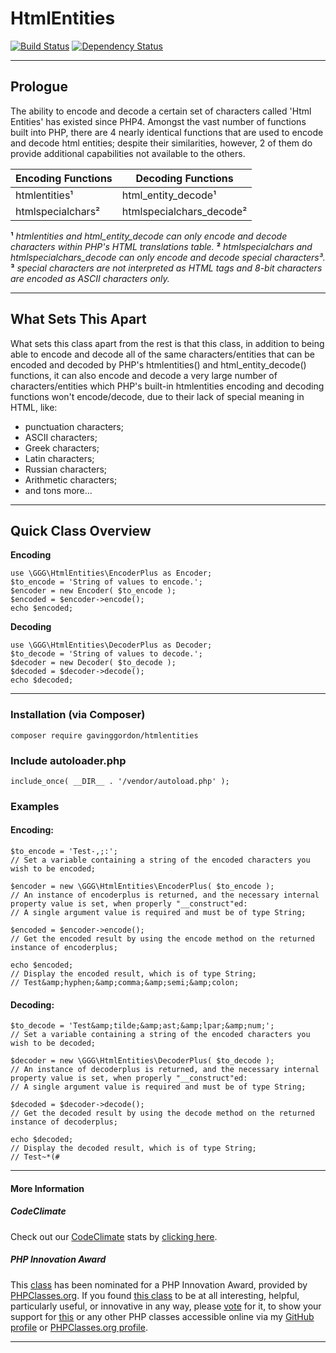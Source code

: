 # HtmlEntities 

[![Build Status](https://travis-ci.org/gavinggordon/htmlentities.svg?branch=master)](https://travis-ci.org/gavinggordon/htmlentities)
[![Dependency Status](https://www.versioneye.com/user/projects/57305cbea0ca350034be70f7/badge.svg?style=flat)](https://www.versioneye.com/user/projects/57305cbea0ca350034be70f7)

--------------

## Prologue

The ability to encode and decode a certain set of characters called 'Html Entities' has existed since PHP4. Amongst the vast number of functions built into PHP, there are 4 nearly identical functions that are used to encode and decode html entities; despite their similarities, however, 2 of them do provide additional capabilities not available to the others.


| Encoding Functions | Decoding Functions |
|--------------|--------------|
| htmlentities&sup1; | html_entity_decode&sup1; | 
| htmlspecialchars&sup2; | htmlspecialchars_decode&sup2; |


__&sup1;__ *htmlentities and html_entity_decode can only encode and decode characters within PHP's HTML translations table.*
__&sup2;__ *htmlspecialchars and htmlspecialchars_decode can only encode and decode special characters&sup3;.*
__&sup3;__ *special characters are not interpreted as HTML tags and 8-bit characters are encoded as ASCII characters only.*

--------------

## What Sets This Apart
 
What sets this class apart from the rest is that this class, in addition to being able to encode and decode all of the same characters/entities that can be encoded and decoded by PHP's htmlentities() and html_entity_decode() functions, it can also encode and decode a very large number of characters/entities which PHP's built-in htmlentities encoding and decoding functions won't encode/decode, due to their lack of special meaning in HTML, like:

 - punctuation characters;
 - ASCII characters;
 - Greek characters;
 - Latin characters;
 - Russian characters;
 - Arithmetic characters;
 - and tons more...

--------------

## Quick Class Overview

__Encoding__
    
    use \GGG\HtmlEntities\EncoderPlus as Encoder;
    $to_encode = 'String of values to encode.';
    $encoder = new Encoder( $to_encode );
    $encoded = $encoder->encode();
    echo $encoded;
    

__Decoding__
    
    use \GGG\HtmlEntities\DecoderPlus as Decoder;
    $to_decode = 'String of values to decode.';
    $decoder = new Decoder( $to_decode );
    $decoded = $decoder->decode();
    echo $decoded;
    

--------------

### Installation (via Composer)

    composer require gavinggordon/htmlentities

### Include autoloader.php

    include_once( __DIR__ . '/vendor/autoload.php' );

### Examples

#### Encoding:

    
    $to_encode = 'Test-,;:';
    // Set a variable containing a string of the encoded characters you wish to be encoded;
    
    $encoder = new \GGG\HtmlEntities\EncoderPlus( $to_encode );
    // An instance of encoderplus is returned, and the necessary internal property value is set, when properly "__construct"ed:
    // A single argument value is required and must be of type String;
    
    $encoded = $encoder->encode();
    // Get the encoded result by using the encode method on the returned instance of encoderplus;
    
    echo $encoded;
    // Display the encoded result, which is of type String;
    // Test&amp;hyphen;&amp;comma;&amp;semi;&amp;colon;
    

#### Decoding:

    
    $to_decode = 'Test&amp;tilde;&amp;ast;&amp;lpar;&amp;num;';
    // Set a variable containing a string of the encoded characters you wish to be decoded;
    
    $decoder = new \GGG\HtmlEntities\DecoderPlus( $to_decode );
    // An instance of decoderplus is returned, and the necessary internal property value is set, when properly "__construct"ed:
    // A single argument value is required and must be of type String;
    
    $decoded = $decoder->decode();
    // Get the decoded result by using the decode method on the returned instance of decoderplus;
    
    echo $decoded;
    // Display the decoded result, which is of type String;
    // Test~*(#
    

--------------

#### More Information

##### CodeClimate

Check out our [CodeClimate](https://codeclimate.com) stats by [clicking here](https://codeclimate.com/github/gavinggordon/htmlentities).

##### PHP Innovation Award

This [class](http://www.phpclasses.org/package/9698.html) has been nominated for a PHP Innovation Award, provided by [PHPClasses.org](http://www.phpclasses.org). If you found [this class](http://www.phpclasses.org/package/9698.html) to be at all interesting, helpful, particularly useful, or innovative in any way, please [vote](http://www.phpclasses.org/vote.html) for it, to show your support for [this](http://www.phpclasses.org/package/9698.html) or any other PHP classes accessible online via my [GitHub profile](https://github.com/gavinggordon) or [PHPClasses.org profile](http://www.phpclasses.org/browse/author/1348645.html).

--------------
